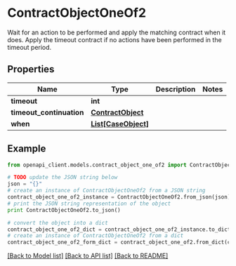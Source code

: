 # ContractObjectOneOf2

Wait for an action to be performed and apply the matching contract when it does. Apply the timeout contract if no actions have been performed in the timeout period.

## Properties
Name | Type | Description | Notes
------------ | ------------- | ------------- | -------------
**timeout** | **int** |  | 
**timeout_continuation** | [**ContractObject**](ContractObject.md) |  | 
**when** | [**List[CaseObject]**](CaseObject.md) |  | 

## Example

```python
from openapi_client.models.contract_object_one_of2 import ContractObjectOneOf2

# TODO update the JSON string below
json = "{}"
# create an instance of ContractObjectOneOf2 from a JSON string
contract_object_one_of2_instance = ContractObjectOneOf2.from_json(json)
# print the JSON string representation of the object
print ContractObjectOneOf2.to_json()

# convert the object into a dict
contract_object_one_of2_dict = contract_object_one_of2_instance.to_dict()
# create an instance of ContractObjectOneOf2 from a dict
contract_object_one_of2_form_dict = contract_object_one_of2.from_dict(contract_object_one_of2_dict)
```
[[Back to Model list]](../README.md#documentation-for-models) [[Back to API list]](../README.md#documentation-for-api-endpoints) [[Back to README]](../README.md)


